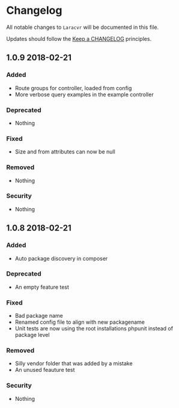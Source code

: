 # Changelog

All notable changes to `Laracvr` will be documented in this file.

Updates should follow the [Keep a CHANGELOG](http://keepachangelog.com/) principles.

## 1.0.9 2018-02-21

### Added
- Route groups for controller, loaded from config
- More verbose query examples in the example controller

### Deprecated
- Nothing

### Fixed
- Size and from attributes can now be null


### Removed
- Nothing

### Security
- Nothing

## 1.0.8 2018-02-21

### Added
- Auto package discovery in composer

### Deprecated
- An empty feature test

### Fixed
- Bad package name
- Renamed config file to align with new packagename
- Unit tests are now using the root installations phpunit instead of package level

### Removed
- Silly vendor folder that was added by a mistake
- An unused feauture test

### Security
- Nothing
